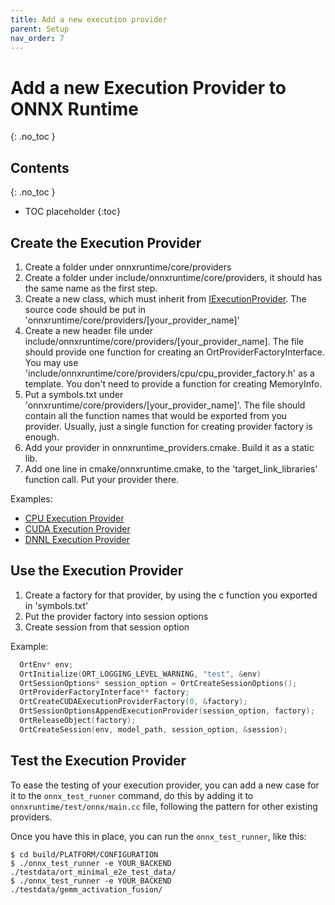 ```yaml
---
title: Add a new execution provider
parent: Setup
nav_order: 7
---
```


# Add a new Execution Provider to ONNX Runtime
{: .no_toc }

## Contents
{: .no_toc }

* TOC placeholder
{:toc}

## Create the Execution Provider

1. Create a folder under onnxruntime/core/providers
2. Create a folder under include/onnxruntime/core/providers, it should has the same name as the first step.
3. Create a new class, which must inherit from [IExecutionProvider](https://github.com/microsoft/onnxruntime/tree/master/include//onnxruntime/core/framework/execution_provider.h). The source code should be put in 'onnxruntime/core/providers/[your_provider_name]'
4. Create a new header file under include/onnxruntime/core/providers/[your_provider_name]. The file should provide one function for creating an OrtProviderFactoryInterface. You may use 'include/onnxruntime/core/providers/cpu/cpu_provider_factory.h' as a template. You don't need to provide a function for creating MemoryInfo.
5. Put a symbols.txt under 'onnxruntime/core/providers/[your_provider_name]'. The file should contain all the function names that would be exported from you provider. Usually, just a single function for creating provider factory is enough.
6. Add your provider in onnxruntime_providers.cmake. Build it as a static lib.
7. Add one line in cmake/onnxruntime.cmake, to the 'target_link_libraries' function call. Put your provider there.

Examples:

* [CPU Execution Provider](https://github.com/microsoft/onnxruntime/blob/master/onnxruntime/core/providers/cpu/cpu_execution_provider.h)
* [CUDA Execution Provider](https://github.com/microsoft/onnxruntime/blob/master/onnxruntime/core/providers/cuda/cuda_execution_provider.h)               
* [DNNL Execution Provider](https://github.com/microsoft/onnxruntime/blob/master/onnxruntime/core/providers/dnnl/dnnl_execution_provider.h)               

## Use the Execution Provider

1. Create a factory for that provider, by using the c function you exported in 'symbols.txt'
2. Put the provider factory into session options
3. Create session from that session option

Example:

```c
  OrtEnv* env;
  OrtInitialize(ORT_LOGGING_LEVEL_WARNING, "test", &env)
  OrtSessionOptions* session_option = OrtCreateSessionOptions();
  OrtProviderFactoryInterface** factory;
  OrtCreateCUDAExecutionProviderFactory(0, &factory);
  OrtSessionOptionsAppendExecutionProvider(session_option, factory);
  OrtReleaseObject(factory);
  OrtCreateSession(env, model_path, session_option, &session);
```

## Test the Execution Provider

To ease the testing of your execution provider, you can add a new case for it to the `onnx_test_runner` command,
do this by adding it to `onnxruntime/test/onnx/main.cc` file, following the pattern for other existing providers.

Once you have this in place, you can run the `onnx_test_runner`, like this:

```
$ cd build/PLATFORM/CONFIGURATION
$ ./onnx_test_runner -e YOUR_BACKEND ./testdata/ort_minimal_e2e_test_data/
$ ./onnx_test_runner -e YOUR_BACKEND ./testdata/gemm_activation_fusion/
```
